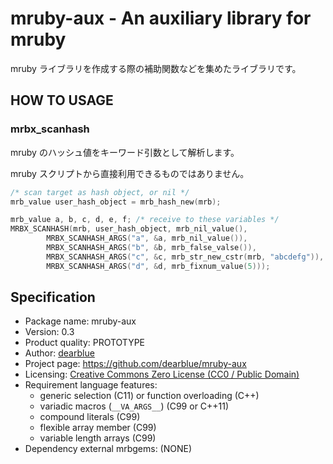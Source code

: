# mruby-aux - An auxiliary library for mruby

mruby ライブラリを作成する際の補助関数などを集めたライブラリです。


## HOW TO USAGE

### mrbx_scanhash

mruby のハッシュ値をキーワード引数として解析します。

mruby スクリプトから直接利用できるものではありません。

```c
/* scan target as hash object, or nil */
mrb_value user_hash_object = mrb_hash_new(mrb);

mrb_value a, b, c, d, e, f; /* receive to these variables */
MRBX_SCANHASH(mrb, user_hash_object, mrb_nil_value(),
        MRBX_SCANHASH_ARGS("a", &a, mrb_nil_value()),
        MRBX_SCANHASH_ARGS("b", &b, mrb_false_valse()),
        MRBX_SCANHASH_ARGS("c", &c, mrb_str_new_cstr(mrb, "abcdefg")),
        MRBX_SCANHASH_ARGS("d", &d, mrb_fixnum_value(5)));
```


## Specification

  * Package name: mruby-aux
  * Version: 0.3
  * Product quality: PROTOTYPE
  * Author: [dearblue](https://github.com/dearblue)
  * Project page: <https://github.com/dearblue/mruby-aux>
  * Licensing: [Creative Commons Zero License (CC0 / Public Domain)](LICENSE)
  * Requirement language features:
      * generic selection (C11) or function overloading (C++)
      * variadic macros (`__VA_ARGS__`) (C99 or C++11)
      * compound literals (C99)
      * flexible array member (C99)
      * variable length arrays (C99)
  * Dependency external mrbgems: (NONE)
